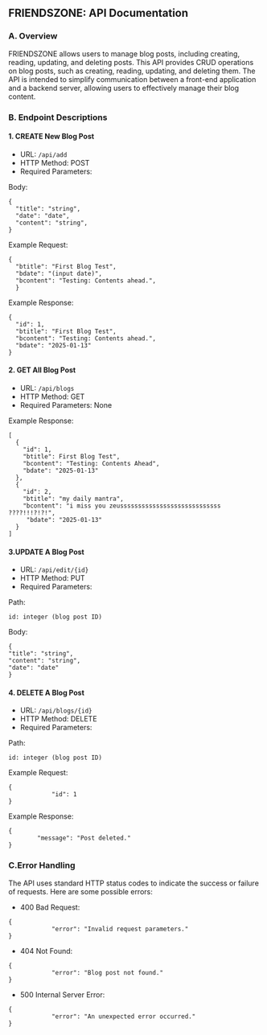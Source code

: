 ## FRIENDSZONE: API Documentation

### A. Overview
FRIENDSZONE allows users to manage blog posts, including creating, reading, updating, and deleting posts. This API provides CRUD operations on blog posts, such as creating, reading, updating, and deleting them. The API is intended to simplify communication between a front-end application and a backend server, allowing users to effectively manage their blog content.

### B. Endpoint Descriptions
#### 1. CREATE New Blog Post
- URL: ```/api/add```
- HTTP Method: POST
- Required Parameters:

Body:
```
{
  "title": "string",
  "date": "date",
  "content": "string",
}
```
Example Request:
```
{
  "btitle": "First Blog Test",
  "bdate": "(input date)",
  "bcontent": "Testing: Contents ahead.",
  }
```
Example Response:
```
{
  "id": 1,
  "btitle": "First Blog Test",
  "bcontent": "Testing: Contents ahead.",
  "bdate": "2025-01-13"
}
```
#### 2. GET All Blog Post
- URL: ```/api/blogs```
- HTTP Method: GET
- Required Parameters: None

Example Response:
```
[
  {
    "id": 1,
    "btitle": First Blog Test",
    "bcontent": "Testing: Contents Ahead",
    "bdate": "2025-01-13"
  },
  {
    "id": 2,
    "btitle": "my daily mantra",
    "bcontent": "i miss you zeussssssssssssssssssssssssssss ????!!!?!?!",
     "bdate": "2025-01-13"
  }
]
```
#### 3.UPDATE A Blog Post
- URL: ```/api/edit/{id}```
- HTTP Method: PUT
- Required Parameters:
  
Path:

    id: integer (blog post ID)

Body:
```
{
"title": "string",
"content": "string",
"date": "date"
}
```
#### 4. DELETE A Blog Post
- URL: ```/api/blogs/{id}```
- HTTP Method: DELETE
- Required Parameters:
  
Path:

    id: integer (blog post ID)

Example Request:
```
{
            "id": 1
}
```
Example Response:
```
{
        "message": "Post deleted."
}
```
### C.Error Handling
The API uses standard HTTP status codes to indicate the success or failure of requests. Here are some possible errors:
- 400 Bad Request:
```
{
            "error": "Invalid request parameters."
}
```
- 404 Not Found:
```
{
            "error": "Blog post not found."
}
```
- 500 Internal Server Error:
```
{
            "error": "An unexpected error occurred."
}
```




